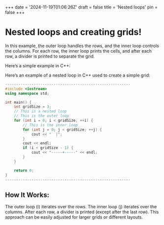 +++
date = '2024-11-19T01:06:26Z'
draft = false
title = 'Nested loops'
pin = false
+++
# Nested loops and creating grids!

In this example, the outer loop handles the rows, and the inner loop controls the columns. For each row, the inner loop prints the cells, and after each row, a divider is printed to separate the grid.

Here’s a simple example in C++:

Here’s an example of a nested loop in C++ used to create a simple grid:



```cpp
---------------------------------------------------------
#include <iostream>
using namespace std;

int main() {
    int gridSize = 3;
    // This is a nested loop
    // This is the outer loop
    for (int i = 0; i < gridSize; ++i) {
        // This is the inner loop
        for (int j = 0; j < gridSize; ++j) {
            cout << "  |";
        }
        cout << endl;
        if (i < gridSize - 1) {
            cout << "-----+-----" << endl;
        }
    }

    return 0;
}
---------------------------------------------------------
```


## How It Works:
The outer loop (i) iterates over the rows.
The inner loop (j) iterates over the columns.
After each row, a divider is printed (except after the last row).
This approach can be easily adjusted for larger grids or different layouts.